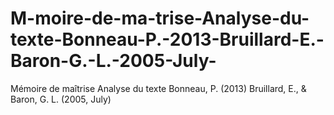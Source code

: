 # M-moire-de-ma-trise-Analyse-du-texte-Bonneau-P.-2013-Bruillard-E.-Baron-G.-L.-2005-July-
Mémoire de maîtrise Analyse du texte Bonneau, P. (2013) Bruillard, E., &amp; Baron, G. L. (2005, July)
